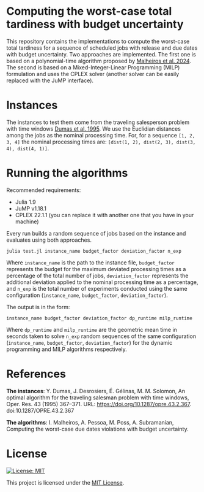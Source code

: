 # Computing the worst-case total tardiness with budget uncertainty

This repository contains the implementations to compute the worst-case total tardiness for a sequence of scheduled jobs with release and due dates with budget uncertainty. Two approaches are implemented. The first one is based on a polynomial-time algorithm proposed by [Malheiros et al. 2024](https://hal.science/hal-04351032/file/main.pdf). The second is based on a Mixed-Integer-Linear Programming (MILP) formulation and uses the CPLEX solver (another solver can be easily replaced with the JuMP interface). 

# Instances

The instances to test them come from the traveling salesperson problem with time windows [Dumas et al. 1995](https://doi.org/10.1287/opre.43.2.367). We use the Euclidian distances among the jobs as the nominal processing time. For, for a sequence `[1, 2, 3, 4]` the nominal processing times are: `[dist(1, 2), dist(2, 3), dist(3, 4), dist(4, 1)]`.

# Running the algorithms

Recommended requirements:

- Julia 1.9
- JuMP v1.18.1
- CPLEX 22.1.1 (you can replace it with another one that you have in your machine)

Every run builds a random sequence of jobs based on the instance and evaluates using both approaches.

```
julia test.jl instance_name budget_factor deviation_factor n_exp
```

Where `instance_name` is the path to the instance file, `budget_factor` represents the budget for the maximum deviated processing times as a percentage of the total number of jobs, `deviation_factor` represents the additional deviation applied to the nominal processing time as a percentage, and `n_exp` is the total number of experiments conducted using the same configuration (`instance_name`, `budget_factor`, `deviation_factor`).

The output is in the form:

```
instance_name budget_factor deviation_factor dp_runtime milp_runtime
```

Where `dp_runtime` and `milp_runtime` are the geometric mean time in seconds taken to solve `n_exp` random sequences of the same configuration (`instance_name`, `budget_factor`, `deviation_factor`) for the dynamic programming and MILP algorithms respectively.

# References

**The instances**: Y. Dumas, J. Desrosiers, É. Gélinas, M. M. Solomon, An optimal algorithm for the traveling salesman problem with time windows, Oper. Res. 43 (1995) 367–371. URL: https://doi.org/10.1287/opre.43.2.367. doi:10.1287/OPRE.43.2.367

**The algorithms**: I. Malheiros, A. Pessoa, M. Poss, A. Subramanian, Computing the worst-case due dates violations with
budget uncertainty.

# License

[![License: MIT](https://img.shields.io/badge/license-MIT-brightgreen)](./LICENSE)

This project is licensed under the [MIT License](./LICENSE).